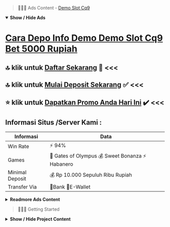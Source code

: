 > :red_circle::red_circle::red_circle: Ads Content - [Demo Slot Cq9](https://atom.io/packages/demo-slot-cq9)

<details open><summary><b>Show / Hide Ads</b></summary>

# [Cara Depo Info Demo Demo Slot Cq9 Bet 5000 Rupiah](https://atom.io/packages/demo-slot-cq9)
## :top: klik untuk [Daftar Sekarang](https://golinkurl.github.io/register/) :dart: <<< 
## :top: klik untuk [Mulai Deposit Sekarang](https://golinkurl.github.io/promo/) :white_check_mark: <<< 
## :star: klik untuk [Dapatkan Promo Anda Hari Ini](https://golinkurl.github.io/register/) :heavy_check_mark: <<< 

## Informasi Situs /Server Kami : 

| Informasi  | Data |
| ------------- | ------------- |
| Win Rate  | ⚡ 94% |
| Games  | 🔱 Gates of Olympus 💰 Sweet Bonanza ⚡ Habanero |
| Minimal Deposit  | 💰 Rp 10.000 Sepuluh Ribu Rupiah |
| Transfer Via  | 🏅Bank 🏅E-Wallet |

<details><summary><b>Readmore Ads Content</b></summary>

## Table Of Content
- [Tutorial Menang Bocoran Slot Gacor Hari Ini](#bocoran-slot-gacor-hari-ini)
- [Coba Link Demo Slot Olympus](#slot-olympus)
- [Vip Slot Situs Judi Slot Promo Terbaru](#situs-judi-slot-promo-terbaru)
- [Situs Terpercaya Slot Olympus](#slot-olympus)
- [Rekomendasi Terbaik Slot Online Pragmatic](#slot-online-pragmatic)
- [Kumpulan Game Gacor Game Slot Cq9](#game-slot-cq9)

## Bocoran Slot Gacor Hari Ini
Jackpot Slot Terbesar, Kelebihan berikutnya yang bisa dirasakan adalah situs judi slot online ini memberikan kami hadiah jackpot slot terbesar dibandingkan sama provider penyedia judi slot online yang lain, mengenai ini tidak tanpa argumen karena situs judi slot online agentotoplay mempunyai beraneka rupa mutu mainan pula dari tiap permainannya memiliki nilai RTP yang sangat tinggi.
## Slot Olympus
Slot Gacor Sweet Bonanza, Slot gacor lainnya adalah Sweet Bonanza, Yang disebut-sebut bagaikan salah tunggal game slot online jaminan (barang) Pragmatic Play. Sweet Bonanza memiliki tema buah amat spesial. Jika Anda membutuhkan nas lain jika dapat mengakui Sweet Bonanza yaitu salah tunggal slot Gacor malam ini, Kamu dapat membuka YouTube. Akan ada sejumlah YouTuber yang mewujudkan jackpot lucu seperti konten.
## Situs Judi Slot Promo Terbaru
Layanan CS 24jam, Untuk kalian yang kebingungan bila terdapat halangan pada saat bermain dalam situs slot gacor agen toto play nyata terdapat solusinya. Solusi tersebut adalah layanan CS 24jam yang dimana hendak menyokong setiap hambatan perkara pertunjukan dekat agen toto play. Seperti pendaftaran akun, deposit, withdraw lalu lainnya sebagainya. Cara menghubungi CS sangat mudah, memadai pakai klik sifat live chat bersama kalian instingtif terhubung.
## Slot Olympus
Kunci sukses selanjutnya kekayaan waktu taruhan slot online yakni belajar. Setiap pertunjukan punya twist terasing di permainannya, jadi pahamilah lebih-lebih dahulu. Setelah Saudara mengamati pula setelah mendapatkan pola strategi terbaik, persentase kemenangan bertambah jam memainkan mainan slot online terbaik.
## Slot Online Pragmatic
Fasilitas Fitur, Jika dilihat dari segi keringanan karakteristik pada renggang keduanya jua nggak sama. Bagi slot judi menurut online menyampaikan tidak sedikit layanan keluasan yang sangat lengkap. Dengan kelonggaran yang jangkap tersebutlah lalu sanggup menyokong setiap Anggota agar sanggup memenangkan judi slot bertambah enteng maka cepat. Sedangkan mainan judi slot offline Kamu tidak mampu menjumpai kemudahan sifat yang dimiliki dari game tersebut. Pada jam offline inilah Saudara dapat melakukan komunikasi sebagai langsung. Dengan serupa itu perihal ini jadi sisa yang dimilikinya. Selain itu layanan karakteristik serta dapat menolong member supaya bisa memanfaatkan sesuai sama hajat selama permainan judi.
## Game Slot Cq9
Selamat berasal dekat agentotoplay, situs judi slot online sah terlengkap beserta terpercaya dekat Indonesia. agentotoplay bisa menjadi solusi dengan opsi ideal bagi saudara yang tatkala ini sementara menyelidiki situs agen slot online indonesia terpercaya pilihan tahun 2022. Sebab agentotoplay udah naik ke urutan teratas daftar situs judi slot online terpercaya tahun 2022, bahwa agentotoplay serta menunjukkan beragam kemudahan lagi karakteristik mengangkat yang akan senantiasa berguna. berlipat-lipat orang bertanya-tanya apakah situs judi slot online formal terlengkap serta terpercaya yang enteng berjaya jackpot terbesar tersedia dekat Indonesia. Berkaitan serta perihal itu kita agentotoplay demi bandar judi online terbesar pula terpercaya hendak menjelaskannya. Tak hanya itu, agentotoplay lagi menunjukkan Live RTP Slot keadaan ini agar para member.

</details>

</details>

> :red_circle::red_circle::red_circle: Getting Started

<details><summary><b>Show / Hide Project Content</b></summary>

#  Project Name / Title : 
ATPEngine Project #68
##  Getting Started : 
These instructions will get you a copy of the project up and running on your local machine for development and testing purposes. See deployment for notes on how to deploy the project on a live system.

##  Installation for ATPEngine Project #68 : 
A step by step guide that will tell you how to get the development environment up and running.
<ul><li>How to install #1</li><li>How to install #2</li><li>How to install #3</li><li>How to install #4</li><li>How to install #5</li><li>How to install #6</li></ul>

##  Usage : 
A few examples of useful commands and/or tasks.
<ul><li>Usage #1</li><li>Usage  #2</li><li>Usage  #3</li><li>Usage #4</li><li>Usage  #5</li><li>Usage  #6</li></ul>

##  Ads Links : 
Get To Know about our other ads.


[Link Demo Slot Android Apk](https://atom.io/packages/link-demo-slot)

[Rtp Slot Gacor Penghasil Uang](https://atom.io/packages/rtp-slot-gacor)

[Slot Aztec Deposit Pulsa Tanpa Potongan](https://atom.io/packages/slot-aztec)

[Bandar Slot Terpercaya Latihan Demo](https://atom.io/packages/bandar-slot-terpercaya)

[Slot 2d Penghasil Uang Tanpa Deposit](https://atom.io/packages/slot-2d)

[Main Slot Online Freebet](https://atom.io/packages/main-slot-online)

[Demo Slot Olimpus Tergacor Hari Ini](https://atom.io/packages/demo-slot-olimpus)

[Slot Joker123 Asia](https://atom.io/packages/slot-joker123)

[Demo Slot Pragmatik Dapat Uang](https://atom.io/packages/demo-slot-pragmatik)

[Slot Freebet WAP](https://atom.io/packages/slot-freebet)

[Slot 4d Toto Mod Apk](https://atom.io/packages/slot-4d-toto)

[Slot Jos Terpopuler](https://atom.io/packages/slot-jos)

[Aneka Slot Terbaru Paling Gacor](https://atom.io/packages/aneka-slot)

##  Additional Project That Can Be Usefull : 
Get To Know about our other projects.


[ATPEngine Project #55](https://atom.io/packages/atpengine-project-55)

[ATPEngine Project #24](https://atom.io/packages/atpengine-project-24)

[ATPEngine Project #74](https://atom.io/packages/atpengine-project-74)

[ATPEngine Project #27](https://atom.io/packages/atpengine-project-27)

[ATPEngine Project #31](https://atom.io/packages/atpengine-project-31)

[ATPEngine Project #88](https://atom.io/packages/atpengine-project-88)

[ATPEngine Project #40](https://atom.io/packages/atpengine-project-40)

[ATPEngine Project #1](https://atom.io/packages/atpengine-project-1)

[ATPEngine Project #38](https://atom.io/packages/atpengine-project-38)

##  Master Project : 
Incase you want to know more about our master project, please visit [ATPEngine Home Project](https://atom.io/packages/atpengine-home-project)

</details>
